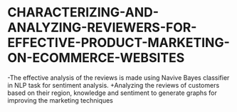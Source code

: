 # CHARACTERIZING-AND-ANALYZING-REVIEWERS-FOR-EFFECTIVE-PRODUCT-MARKETING-ON-ECOMMERCE-WEBSITES
-The effective analysis of the reviews is made using Navive Bayes classifier in NLP task for sentiment analysis. 
+Analyzing the reviews of customers based on their region, knowledge and sentiment to generate graphs for improving the marketing techniques
